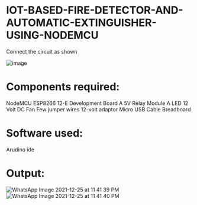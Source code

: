 # IOT-BASED-FIRE-DETECTOR-AND-AUTOMATIC-EXTINGUISHER-USING-NODEMCU

Connect the circuit as shown 

![image](https://user-images.githubusercontent.com/80261018/147390995-6607035a-858c-4338-8fae-d552bd661af9.png)

# Components required:
NodeMCU ESP8266 12-E Development Board
A 5V Relay Module
A LED
12 Volt DC Fan
Few jumper wires
12-volt adaptor
Micro USB Cable
Breadboard

# Software used:
Arudino ide

# Output:
![WhatsApp Image 2021-12-25 at 11 41 39 PM](https://user-images.githubusercontent.com/80261018/147391113-db310916-d6e3-4621-95b1-137a2d126836.jpeg)
![WhatsApp Image 2021-12-25 at 11 41 40 PM](https://user-images.githubusercontent.com/80261018/147391130-3d7dca07-3640-4eea-ab02-2b89cab025ca.jpeg)
